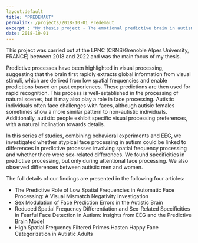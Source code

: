 ```yaml
---
layout:default
title: "PREDEMAUT"
permalink: /projects/2018-10-01_Predemaut
excerpt : "My thesis project - The emotional predictive brain in autism and sex differences"
date: 2018-10-01
---
```


This project was carried out at the LPNC (CRNS/Grenoble Alpes University, FRANCE) between 2018 and 2022 and was the main focus of my thesis. 

Predictive processes have been highlighted in visual processing, suggesting that the brain first rapidly extracts global information from visual stimuli, which are derived from low spatial frequencies and enable predictions based on past experiences. These predictions are then used for rapid recognition. This process is well-established in the processing of natural scenes, but it may also play a role in face processing. Autistic individuals often face challenges with faces, although autisic females sometimes show a more similar pattern to non-autistic individuals. Additionally, autistic people exhibit specific visual processing preferences, with a natural inclination towards details.

In this series of studies, combining behavioral experiments and EEG, we investigated whether atypical face processing in autism could be linked to differences in predictive processes involving spatial frequency processing and whether there were sex-related differences. We found specificities in predictive processing, but only during attentional face processing. We also observed differences between autistic men and women.

The full details of our findings are presented in the following four articles:

- The Predictive Role of Low Spatial Frequencies in Automatic Face Processing: A Visual Mismatch Negativity Investigation
- Sex Modulation of Face Prediction Errors in the Autistic Brain
- Reduced Spatial Frequency Differentiation and Sex-Related Specificities in Fearful Face Detection in Autism: Insights from EEG and the Predictive Brain Model
- High Spatial Frequency Filtered Primes Hasten Happy Face Categorization in Autistic Adults